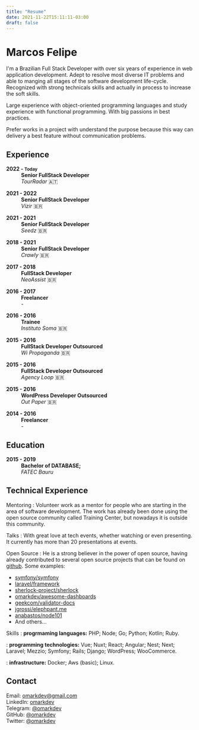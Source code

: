 ```yaml
---
title: "Resume"
date: 2021-11-22T15:11:11-03:00
draft: false
---
```


# Marcos Felipe

I'm a Brazilian Full Stack Developer with over six years of experience in
web application development. Adept to resolve most diverse IT problems and able
to manging all stages of the software development life-cycle. Recognized with strong technicals
skills and actually in process to increase the soft skills.

Large experience with object-oriented programming languages and study experience with functional 
programming. With big passions in best practices.

Prefer works in a project with understand the purpose because this way can delivery
a best feature without communication problems.

Experience
----------


<dl class="resume-timeline">
  <dt><strong>2022 - <small>Today</small></strong></dt>
  <dd>
    <strong>Senior FullStack Developer</strong>
    <br>
    <i>TourRadar</i> <span class="flag-resume">🇦🇹</span>
  </dd>
</dl>

<dl class="resume-timeline">
  <dt><strong>2021 - 2022</strong></dt>
  <dd>
    <strong>Senior FullStack Developer</strong>
    <br>
    <i>Vizir</i> <span class="flag-resume">🇧🇷</span>
  </dd>
</dl>

<dl class="resume-timeline">
  <dt><strong>2021 - 2021</strong></dt>
  <dd>
    <strong>Senior FullStack Developer</strong>
    <br>
    <i>Seedz</i> <span class="flag-resume">🇧🇷</span>
  </dd>
</dl>

<dl class="resume-timeline">
  <dt><strong>2018 - 2021</strong></dt>
  <dd>
    <strong>Senior FullStack Developer</strong>
    <br>
    <i>Crawly</i> <span class="flag-resume">🇧🇷</span>
  </dd>
</dl>

<dl class="resume-timeline">
  <dt><strong>2017 - 2018</strong></dt>
  <dd>
    <strong>FullStack Developer</strong>
    <br>
    <i>NeoAssist</i> <span class="flag-resume">🇧🇷</span>
  </dd>
</dl>

<dl class="resume-timeline">
  <dt><strong>2016 - 2017</strong></dt>
  <dd>
    <strong>Freelancer</strong>
    <br>
    <i>-</i>
  </dd>
</dl>

<dl class="resume-timeline">
  <dt><strong>2016 - 2016</strong></dt>
  <dd>
    <strong>Trainee</strong>
    <br>
    <i>Instituto Soma</i> <span class="flag-resume">🇧🇷</span>
  </dd>
</dl>

<dl class="resume-timeline">
  <dt><strong>2015 - 2016</strong></dt>
  <dd>
    <strong>FullStack Developer Outsourced</strong>
    <br>
    <i>Wi Propaganda</i> <span class="flag-resume">🇧🇷</span>
  </dd>
</dl>

<dl class="resume-timeline">
  <dt><strong>2015 - 2016</strong></dt>
  <dd>
    <strong>FullStack Developer Outsourced</strong>
    <br>
    <i>Agency Loop</i> <span class="flag-resume">🇧🇷</span>
  </dd>
</dl>

<dl class="resume-timeline">
  <dt><strong>2015 - 2016</strong></dt>
  <dd>
    <strong>WordPress Developer Outsourced</strong>
    <br>
    <i>Out Paper</i> <span class="flag-resume">🇧🇷</span>
  </dd>
</dl>


<dl class="resume-timeline">
  <dt><strong>2014 - 2016</strong></dt>
  <dd>
    <strong>Freelancer</strong>
    <br>
    <i>-</i>
  </dd>
</dl>

Education
---------

<dl class="resume-timeline">
  <dt><strong>2015 - 2019</strong></dt>
  <dd>
    <strong>Bachelor of DATABASE;</strong>
    <br>
    <i>FATEC Bauru</i>
  </dd>
</dl>

Technical Experience
--------------------

Mentoring
:  Volunteer work as a mentor for people who are starting in the area of software development. The
work has already been done using the open source community called Training Center, but 
nowadays it is outside this community.

Talks
:  With great love at tech events, whether watching or even presenting. It 
currently has more than 20 presentations at events.

Open Source
:   He is a strong believer in the power of open source, having already contributed 
to several open source projects that can be found on [github](https://github.com/omarkdev). Some examples:
- [symfony/symfony](https://github.com/symfony/symfony)
- [laravel/framework](https://github.com/laravel/framework)
- [sherlock-project/sherlock](https://github.com/sherlock-project/sherlock)
- [omarkdev/awesome-dashboards](https://github.com/omarkdev/awesome-dashboards)
- [geekcom/validator-docs](https://github.com/geekcom/validator-docs)
- [jgrossi/elephpant.me](https://github.com/jgrossi/elephpant.me)
- [anabastos/node101](https://github.com/anabastos/node101)
- And others...

Skills
:   **progrmaming languages:** PHP; Node; Go; Python; Kotlin; Ruby.

:   **programming technologies:** Vue; Nuxt; React; Angular; Nest; Next; Laravel; Mezzio; 
Symfony; Rails; Django; WordPress; WooCommerce.

:   **infrastructure:** Docker; Aws (basic); Linux.

Contact
----------------------------------------

Email: omarkdev@gmail.com
<br>
LinkedIn: [omarkdev](https://linkedin.com/in/omarkdev)
<br>
Telegram: [@omarkdev](https://t.me/omarkdev)
<br>
GitHub: [@omarkdev](https://github.com/omarkdev)
<br>
Twitter: [@omarkdev](https://twitter.com/omarkdev)
